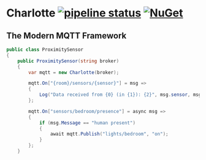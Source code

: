 # Charlotte [![pipeline status](https://gitlab.com/GeorgeHahn/Charlotte/badges/master/pipeline.svg)](https://gitlab.com/GeorgeHahn/Charlotte/commits/master) [![NuGet](https://img.shields.io/nuget/v/Charlotte.svg)](https://www.nuget.org/packages/Charlotte)

## The Modern MQTT Framework

```csharp
public class ProximitySensor
{
	public ProximitySensor(string broker)
	{
		var mqtt = new Charlotte(broker);

		mqtt.On["{room}/sensors/{sensor}"] = msg =>
		{
			Log("Data received from {0} (in {1}): {2}", msg.sensor, msg.room, msg.Message);
		};

		mqtt.On["sensors/bedroom/presence"] = async msg =>
		{
			if (msg.Message == "human present")
			{
				await mqtt.Publish("lights/bedroom", "on");
			}
		};
	}
```
